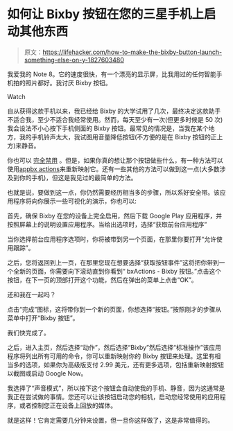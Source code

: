 # 如何让 Bixby 按钮在您的三星手机上启动其他东西

> 原文：<https://lifehacker.com/how-to-make-the-bixby-button-launch-something-else-on-y-1827603480>

我爱我的 Note 8。它的速度很快，有一个漂亮的显示屏，比我用过的任何智能手机拍的照片都好。我讨厌 Bixby 按钮。

Watch

自从获得这款手机以来，我已经给 Bixby 的大学试用了几次，最终决定这款助手不适合我，至少不适合我经常使用。然而，每天至少有一次(但更多时候是 50 次)我会设法不小心按下手机侧面的 Bixby 按钮。最常见的情况是，当我在某个地方，我的手机铃声太大，我试图用音量降低按钮(不方便的是在 Bixby 按钮的正上方)来静音。

你也可以 [完全禁用](https://lifehacker.com/how-to-disable-the-bixby-button-on-your-galaxy-s8-or-no-1819043354) 。但是，如果你真的想让那个按钮做些什么，有一种方法可以使用[appbx actions](https://play.google.com/store/apps/details?id=com.jamworks.bxactions&hl=en_US)来重新映射它。还有一些其他的方法可以做到这一点(大多数涉及到你的手机)，但这是我见过的最简单的方法。

也就是说，要做到这一点，你仍然需要经历相当多的步骤，所以系好安全带。该应用程序将向你展示一些可视化的演示，你也可以:

首先，确保 Bixby 在您的设备上完全启用，然后下载 Google Play 应用程序，并按照屏幕上的说明设置应用程序。当给出选项时，选择“获取前台应用程序”

当你选择前台应用程序选项时，你将被带到另一个页面，在那里你要打开“允许使用跟踪”。

之后，您将返回到上一页，在那里您现在想要选择“获取按钮事件”这将把你带到一个全新的页面，你需要向下滚动直到你看到“ bxActions - Bixby 按钮。”点击这个按钮，在下一页的顶部打开这个功能，然后在弹出的菜单上点击“OK”。

还和我在一起吗？

点击“完成”图标，这将带你到一个新的页面，你想选择“按钮。”按照刚才的步骤从菜单中打开“Bixby 按钮”。

我们快完成了。

之后，进入主页，然后选择“动作”，然后选择“Bixby”然后选择“标准操作”该应用程序将列出所有可用的命令，你可以重新映射你的 Bixby 按钮来处理。这里有相当多的选项，如果你为高级版支付 2.99 美元，还有更多选项，包括重新映射按钮以截图或启动 Google Now。

我选择了“声音模式”，所以按下这个按钮会自动使我的手机、静音，因为这通常是我正在尝试做的事情。您还可以让该按钮启动您的相机，启动您经常使用的应用程序，或者控制您正在设备上回放的媒体。

就是这样！它肯定需要几分钟来设置，但一旦你这样做了，这是非常值得的。